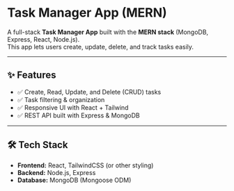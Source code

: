 # Task Manager App (MERN)

A full-stack **Task Manager App** built with the **MERN stack** (MongoDB, Express, React, Node.js).  
This app lets users create, update, delete, and track tasks easily.

---

## ✨ Features
- ✅ Create, Read, Update, and Delete (CRUD) tasks  
- ✅ Task filtering & organization  
- ✅ Responsive UI with React + Tailwind 
- ✅ REST API built with Express & MongoDB  

---

## 🛠 Tech Stack
- **Frontend:** React, TailwindCSS (or other styling)  
- **Backend:** Node.js, Express  
- **Database:** MongoDB (Mongoose ODM)  
